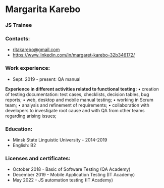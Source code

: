 # Margarita Karebo
### JS Trainee

### Contacts: 
* ritakarebo@gmail.com
* https://www.linkedin.com/in/margaret-karebo-32b346172/

### Work experience: 
* Sept. 2019 - present: QA manual 

**Experience in different activities related to functional testing:**
• creation of testing documentation: test cases, checklists, decision tables, bug reports;
• web, desktop and mobile manual testing;
• working in Scrum team;
• analysis and refinement of requirements;
• collaboration with developers to investigate root cause and with QA from other teams regarding arising issues;

### Education:
* Minsk State Linguistic University - 2014-2019 
* English: B2

### Licenses and certificates:
* October 2018 - Basic of Software Testing (QA Academy)
* December 2019 - Mobile Application Testing (IT Academy)
* May 2022 - JS automation testing (IT Academy)
